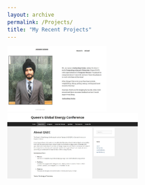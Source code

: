 ```yaml
---
layout: archive
permalink: /Projects/
title: "My Recent Projects"
---
```


<div class='project1'>
	<a href = "jashansudan.github.io">
		<img src="images/project1.jpg" style="width:300 px;height:150px;">
	</a>
</div>


<div class='project2'>
	<a href= "jashansudan.github.io">
		<img src="images/project2.jpg" style="width:300px;height:150px;">
	</a>
</div>